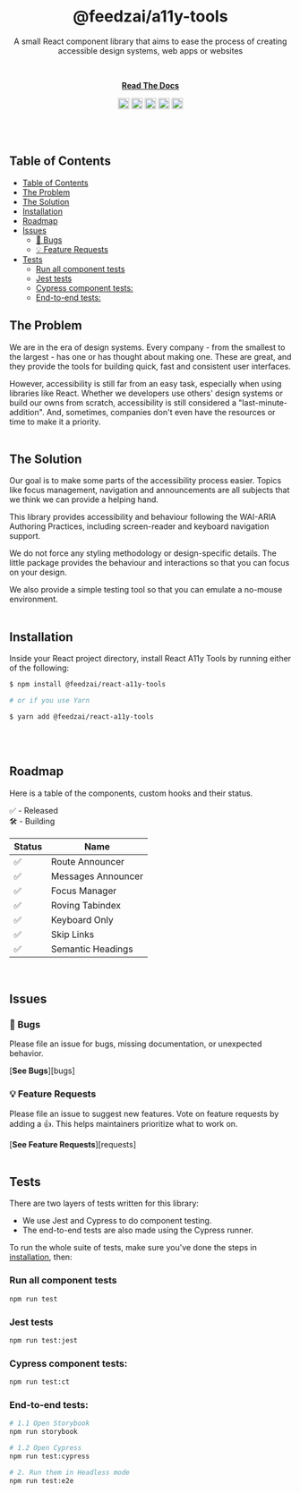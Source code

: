 <div align="center">
<h1>@feedzai/a11y-tools</h1>

<p>A small React component library that aims to ease the process of creating accessible design systems, web apps or websites</p>

<br />

[**Read The Docs**](https://react-a11y-tools.wiki)
</div>

<p align="center">
  <img height="20" loading="lazy" alt="Latest Release" src="https://badgen.net/npm/v/@feedzai/react-a11y-tools"/>
  <img height="20" loading="lazy" alt="Bundle Size" src="https://badgen.net/bundlephobia/minzip/@feedzai/react-a11y-tools"/>
  <img height="20" loading="lazy" alt="Tree Shaking Support" src="https://badgen.net/bundlephobia/tree-shaking/@feedzai/react-a11y-tools"/>
  <img height="20" loading="lazy" alt="Dependency Count" src="https://badgen.net/bundlephobia/dependency-count/@feedzai/react-a11y-tools"/>
  <img height="20" loading="lazy" alt="MIT License" src="https://badgen.net/npm/license/@feedzai/react-a11y-tools"/>
</p>
<br />
<br/>

## Table of Contents

<!-- START doctoc generated TOC please keep comment here to allow auto update -->
<!-- DON'T EDIT THIS SECTION, INSTEAD RE-RUN doctoc TO UPDATE -->

- [Table of Contents](#table-of-contents)
- [The Problem](#the-problem)
- [The Solution](#the-solution)
- [Installation](#installation)
- [Roadmap](#roadmap)
- [Issues](#issues)
	- [🐛 Bugs](#-bugs)
	- [💡 Feature Requests](#-feature-requests)
- [Tests](#tests)
	- [Run all component tests](#run-all-component-tests)
	- [Jest tests](#jest-tests)
	- [Cypress component tests:](#cypress-component-tests)
	- [End-to-end tests:](#end-to-end-tests)

<!-- END doctoc generated TOC please keep comment here to allow auto update -->

## The Problem
We are in the era of design systems. Every company - from the smallest to the largest - has one or has thought about making one. These are great, and they provide the tools for building quick, fast and consistent user interfaces.

However, accessibility is still far from an easy task, especially when using libraries like React. Whether we developers use others' design systems or build our owns from scratch, accessibility is still considered a "last-minute-addition". And, sometimes, companies don't even have the resources or time to make it a priority.
<br />
<br/>

## The Solution
Our goal is to make some parts of the accessibility process easier. Topics like focus management, navigation and announcements are all subjects that we think we can provide a helping hand.

This library provides accessibility and behaviour following the WAI-ARIA Authoring Practices, including screen-reader and keyboard navigation support.

We do not force any styling methodology or design-specific details. The little package provides the behaviour and interactions so that you can focus on your design.

We also provide a simple testing tool so that you can emulate a no-mouse environment.
<br />
<br/>

## Installation
Inside your React project directory, install React A11y Tools by running either of the following:

```sh
$ npm install @feedzai/react-a11y-tools

# or if you use Yarn

$ yarn add @feedzai/react-a11y-tools
```
<br />
<br/>

## Roadmap

Here is a table of the components, custom hooks and their status.

✅ - Released<br/>
🛠 - Building<br/>

| Status | Name           |
| ------ | -------------- |
| ✅     | Route Announcer      |
| ✅     | Messages Announcer          |
| ✅     | Focus Manager   |
| ✅     | Roving Tabindex       |
| ✅     | Keyboard Only      |
| ✅     | Skip Links |
| ✅     | Semantic Headings |
<br/>

## Issues

### 🐛 Bugs

Please file an issue for bugs, missing documentation, or unexpected behavior.

[**See Bugs**][bugs]
<br />
### 💡 Feature Requests

Please file an issue to suggest new features. Vote on feature requests by adding
a 👍. This helps maintainers prioritize what to work on.

[**See Feature Requests**][requests]
<br />
<br/>

## Tests
There are two layers of tests written for this library:
- We use Jest and Cypress to do component testing.
- The end-to-end tests are also made using the Cypress runner.

To run the whole suite of tests, make sure you've done the steps in [installation](#installation), then:

### Run all component tests

```sh
npm run test
```

### Jest tests

```sh
npm run test:jest
```

### Cypress component tests:

```sh
npm run test:ct
```

### End-to-end tests:
```sh
# 1.1 Open Storybook
npm run storybook

# 1.2 Open Cypress
npm run test:cypress

# 2. Run them in Headless mode
npm run test:e2e
```
